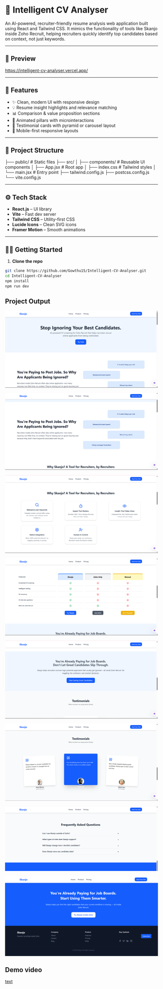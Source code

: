 # 🧠 Intelligent CV Analyser

An AI-powered, recruiter-friendly resume analysis web application built using React and Tailwind CSS. It mimics the functionality of tools like Skanjo inside Zoho Recruit, helping recruiters quickly identify top candidates based on context, not just keywords.

---

## 📸 Preview

https://intelligent-cv-analyser.vercel.app/

---

## 🚀 Features

- ✨ Clean, modern UI with responsive design
- 💡 Resume insight highlights and relevance matching
- 📊 Comparison & value proposition sections
- 🧩 Animated pillars with microinteractions
- 💬 Testimonial cards with pyramid or carousel layout
- 📱 Mobile-first responsive layouts

---

## 📁 Project Structure

├── public/ # Static files
├── src/
│ ├── components/ # Reusable UI components
│ ├── App.jsx # Root app
│ ├── index.css # Tailwind styles
│ └── main.jsx # Entry point
├── tailwind.config.js
├── postcss.config.js
└── vite.config.js


---

## ⚙️ Tech Stack

- **React.js** – UI library
- **Vite** – Fast dev server
- **Tailwind CSS** – Utility-first CSS
- **Lucide Icons** – Clean SVG icons
- **Framer Motion** – Smooth animations

---

## 🧑‍💻 Getting Started

1. **Clone the repo**

```bash
git clone https://github.com/Gowthu15/Intelligent-CV-Analyser.git
cd Intelligent-CV-Analyser
npm install
npm run dev

```
## Project Output

![alt text](image.png)

![alt text](image-1.png)

![alt text](image-2.png)

![alt text](image-3.png)

![alt text](image-4.png)

![alt text](image-5.png)

![alt text](image-6.png)

![alt text](image-7.png)

## Demo video

[text](<../../../Videos/Captures/Gowtham Project.zip>)